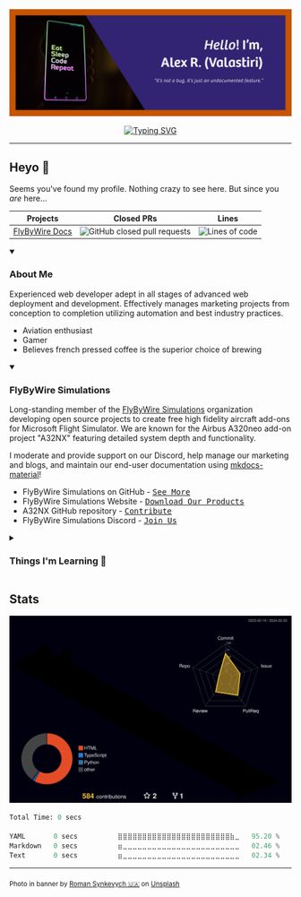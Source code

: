 <div align="center">

<img max-width="600" src="assets/github-profile-banner.png"/>
<p>
    <a href="https://git.io/typing-svg"><img src="https://readme-typing-svg.demolab.com?font=Manrope&weight=600&size=25&pause=1000&color=00E0FE&center=true&vCenter=true&width=800&lines=Web+Development+-+Marketing+-+Graphic+Design;Documentation+maintainer+at+FlyByWire+Simulations;Drinks+excessive+amounts+of+coffee" alt="Typing SVG" /></a>
</p>
</div>

---

## Heyo :wave:

Seems you've found my profile. Nothing crazy to see here. But since you *are* here...

| **Projects**                                           | **Closed PRs**                                                                                                                             | **Lines**                                                                                          |
|--------------------------------------------------------|--------------------------------------------------------------------------------------------------------------------------------------------|----------------------------------------------------------------------------------------------------|
| [FlyByWire Docs](https://github.com/flybywiresim/docs) | ![GitHub closed pull requests](https://img.shields.io/github/issues-pr-closed/Valastiri/docs?color=green&logo=github&style=for-the-badge)  | ![Lines of code](https://img.shields.io/tokei/lines/github.com/Valastiri/docs?style=for-the-badge) |



<details open>
    <summary><h3>About Me</h3></summary>
    
Experienced web developer adept in all stages of advanced web deployment and development. Effectively manages marketing projects from conception to completion utilizing automation and best
industry practices.

- Aviation enthusiast
- Gamer
- Believes french pressed coffee is the superior choice of brewing
</details>

<details open>
    <summary><h3>FlyByWire Simulations</h3></summary>

Long-standing member of the [FlyByWire Simulations](https://flybywiresim.com/) organization developing open source projects to create free high fidelity aircraft add-ons for Microsoft Flight 
Simulator. We are known for the Airbus A320neo add-on project "A32NX" featuring detailed system depth and functionality. 

I moderate and provide support on our Discord, help manage our marketing and blogs, and maintain our end-user documentation using [mkdocs-material](https://squidfunk.github.io/mkdocs-material/)!

- FlyByWire Simulations on GitHub - <kbd>[See More](https://github.com/flybywiresim)</kbd>
- FlyByWire Simulations Website - <kbd>[Download Our Products](https://flybywiresim.com)</kbd>
- A32NX GitHub repository - <kbd>[Contribute](https://github.com/flybywiresim/a32nx/)</kbd>
- FlyByWire Simulations Discord - <kbd>[Join Us](https://discord.gg/flybywire)</kbd>
</details>

<details>
    <summary><h3>Things I'm Learning 🌱</h3></summary>

- React
- TypeScript
</details>

## Stats

![profile contributions graph](profile-3d-contrib/profile-night-rainbow.svg)

<!--START_SECTION:waka-->

```python
Total Time: 0 secs

YAML       0 secs          ⣿⣿⣿⣿⣿⣿⣿⣿⣿⣿⣿⣿⣿⣿⣿⣿⣿⣿⣿⣿⣿⣿⣿⣷⣀   95.20 %
Markdown   0 secs          ⣶⣀⣀⣀⣀⣀⣀⣀⣀⣀⣀⣀⣀⣀⣀⣀⣀⣀⣀⣀⣀⣀⣀⣀⣀   02.46 %
Text       0 secs          ⣶⣀⣀⣀⣀⣀⣀⣀⣀⣀⣀⣀⣀⣀⣀⣀⣀⣀⣀⣀⣀⣀⣀⣀⣀   02.34 %
```

<!--END_SECTION:waka-->

---
<sub>Photo in banner by <a href="https://unsplash.com/@synkevych?utm_source=unsplash&utm_medium=referral&utm_content=creditCopyText">Roman Synkevych 🇺🇦</a> on <a href="https://unsplash.com/photos/vXInUOv1n84?utm_source=unsplash&utm_medium=referral&utm_content=creditCopyText">Unsplash</a></sub>


<!--
**Valastiri/Valastiri** is a ✨ _special_ ✨ repository because its `README.md` (this file) appears on your GitHub profile.

Here are some ideas to get you started:

- 🔭 I’m currently working on ...
- 🌱 I’m currently learning ...
- 👯 I’m looking to collaborate on ...
- 🤔 I’m looking for help with ...
- 💬 Ask me about ...
- 📫 How to reach me: ...
- 😄 Pronouns: ...
- ⚡ Fun fact: ...
-->

